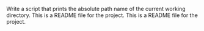 Write a script that prints the absolute path name of the current working directory.
This is a README file for the project.
This is a README file for the project.
